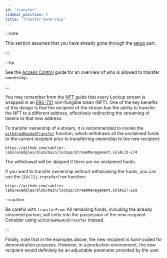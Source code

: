```yaml
---
id: "transfer"
sidebar_position: 5
title: "Transfer Ownership"
---
```


:::note

This section assumes that you have already gone through the [setup](/guides/lockup/examples/stream-management/setup)
part.

:::

:::tip

See the [Access Control](/reference/lockup/access-control) guide for an overview of who is allowed to transfer
ownership.

:::

You may remember from the [NFT](/concepts/nft) guide that every Lockup stream is wrapped in an
[ERC-721](https://eips.ethereum.org/EIPS/eip-721) non-fungible token (NFT). One of the key benefits of this design is
that the recipient of the stream has the ability to transfer the NFT to a different address, effectively redirecting the
streaming of tokens to that new address.

To transfer ownership of a stream, it is recommended to invoke the
[`withdrawMaxAndTransfer`](/reference/lockup/contracts/abstracts/abstract.SablierLockupBase#withdrawmaxandtransfer)
function, which withdraws all the unclaimed funds to the current recipient prior to transferring ownership to the new
recipient:

```solidity reference title="Stream Management: Withdraw and Transfer Ownership"
https://github.com/sablier-labs/examples/blob/main/lockup/StreamManagement.sol#L72-L74
```

The withdrawal will be skipped if there are no unclaimed funds.

If you want to transfer ownership without withdrawing the funds, you can use the `IERC721.transferFrom` function:

```solidity reference title="Stream Management: Transfer Ownership"
https://github.com/sablier-labs/examples/blob/main/lockup/StreamManagement.sol#L67-L69
```

:::caution

Be careful with `transferFrom`. All remaining funds, including the already streamed portion, will enter into the
possession of the new recipient. Consider using `withdrawMaxAndTransfer` instead.

:::

Finally, note that in the examples above, the new recipient is hard-coded for demonstration purposes. However, in a
production environment, the new recipient would definitely be an adjustable parameter provided by the user.
